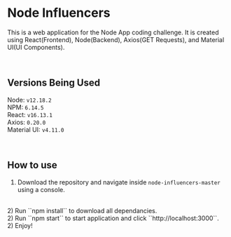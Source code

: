 # Node Influencers
This is a web application for the Node App coding challenge. It is created using React(Frontend), Node(Backend), Axios(GET Requests), and Material UI(UI Components).

<br />

## Versions Being Used
Node: ``v12.18.2``
<br />
NPM: ``6.14.5``
<br />
React: ``v16.13.1``
<br />
Axios: ``0.20.0``
<br />
Material UI: ``v4.11.0``

<br />

## How to use
1) Download the repository and navigate inside ``node-influencers-master`` using a console.
<br />
2) Run ``npm install`` to download all dependancies.
<br />
2) Run ``npm start`` to start application and click ``http://localhost:3000``.
<br />
2) Enjoy!
<br />
